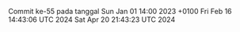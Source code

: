 Commit ke-55 pada tanggal Sun Jan 01 14:00 2023 +0100
Fri Feb 16 14:43:06 UTC 2024
Sat Apr 20 21:43:23 UTC 2024
